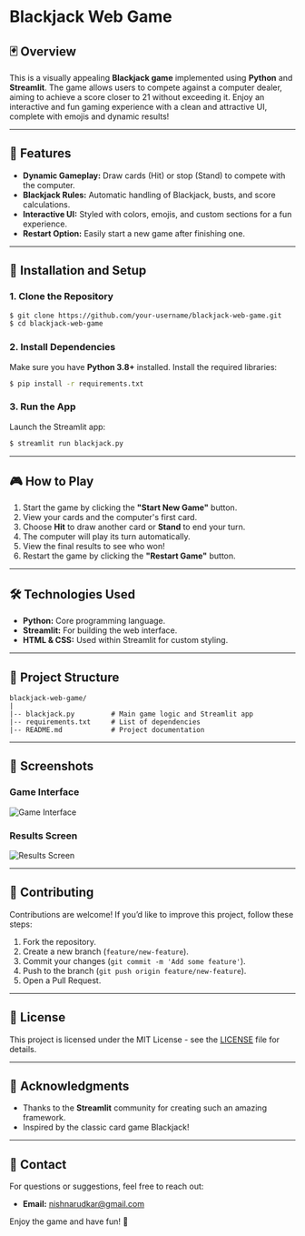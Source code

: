 # Blackjack Web Game

## 🃏 Overview
This is a visually appealing **Blackjack game** implemented using **Python** and **Streamlit**. The game allows users to compete against a computer dealer, aiming to achieve a score closer to 21 without exceeding it. Enjoy an interactive and fun gaming experience with a clean and attractive UI, complete with emojis and dynamic results!

---

## 🎯 Features
- **Dynamic Gameplay:** Draw cards (Hit) or stop (Stand) to compete with the computer.
- **Blackjack Rules:** Automatic handling of Blackjack, busts, and score calculations.
- **Interactive UI:** Styled with colors, emojis, and custom sections for a fun experience.
- **Restart Option:** Easily start a new game after finishing one.

---

## 🚀 Installation and Setup

### 1. Clone the Repository
```bash
$ git clone https://github.com/your-username/blackjack-web-game.git
$ cd blackjack-web-game
```

### 2. Install Dependencies
Make sure you have **Python 3.8+** installed. Install the required libraries:
```bash
$ pip install -r requirements.txt
```

### 3. Run the App
Launch the Streamlit app:
```bash
$ streamlit run blackjack.py
```

---

## 🎮 How to Play
1. Start the game by clicking the **"Start New Game"** button.
2. View your cards and the computer's first card.
3. Choose **Hit** to draw another card or **Stand** to end your turn.
4. The computer will play its turn automatically.
5. View the final results to see who won!
6. Restart the game by clicking the **"Restart Game"** button.

---

## 🛠️ Technologies Used
- **Python:** Core programming language.
- **Streamlit:** For building the web interface.
- **HTML & CSS:** Used within Streamlit for custom styling.

---

## 📂 Project Structure
```
blackjack-web-game/
|
|-- blackjack.py         # Main game logic and Streamlit app
|-- requirements.txt     # List of dependencies
|-- README.md            # Project documentation
```

---

## 📸 Screenshots
### Game Interface
![Game Interface](screenshot-game-interface.png)

### Results Screen
![Results Screen](screenshot-results-screen.png)


---

## 🤝 Contributing
Contributions are welcome! If you’d like to improve this project, follow these steps:

1. Fork the repository.
2. Create a new branch (`feature/new-feature`).
3. Commit your changes (`git commit -m 'Add some feature'`).
4. Push to the branch (`git push origin feature/new-feature`).
5. Open a Pull Request.

---

## 📜 License
This project is licensed under the MIT License - see the [LICENSE](LICENSE) file for details.

---

## 🎉 Acknowledgments
- Thanks to the **Streamlit** community for creating such an amazing framework.
- Inspired by the classic card game Blackjack!

---

## 📨 Contact
For questions or suggestions, feel free to reach out:
- **Email:** nishnarudkar@gmail.com

Enjoy the game and have fun! 🎲

